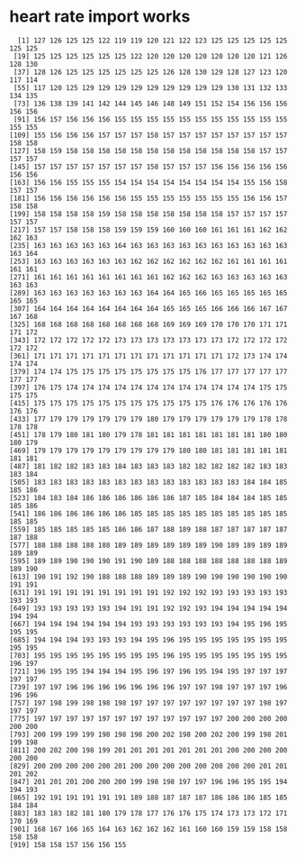 # heart rate import works

      [1] 127 126 125 125 122 119 119 120 121 122 123 125 125 125 125 125 125 125
     [19] 125 125 125 125 125 125 122 120 120 120 120 120 120 120 121 126 128 130
     [37] 128 126 125 125 125 125 125 125 126 128 130 129 128 127 123 120 117 114
     [55] 117 120 125 129 129 129 129 129 129 129 129 129 130 131 132 133 134 135
     [73] 136 138 139 141 142 144 145 146 148 149 151 152 154 156 156 156 156 156
     [91] 156 157 156 156 156 155 155 155 155 155 155 155 155 155 155 155 155 155
    [109] 155 156 156 156 157 157 157 158 157 157 157 157 157 157 157 157 158 158
    [127] 158 159 158 158 158 158 158 158 158 158 158 158 158 158 157 157 157 157
    [145] 157 157 157 157 157 157 157 158 157 157 157 156 156 156 156 156 156 156
    [163] 156 156 155 155 155 154 154 154 154 154 154 154 154 155 156 158 157 157
    [181] 156 156 156 156 156 156 155 155 155 155 155 155 155 156 156 157 158 158
    [199] 158 158 158 158 159 158 158 158 158 158 158 158 157 157 157 157 157 157
    [217] 157 157 158 158 158 159 159 159 160 160 160 161 161 161 162 162 162 163
    [235] 163 163 163 163 163 164 163 163 163 163 163 163 163 163 163 163 163 164
    [253] 163 163 163 163 163 163 162 162 162 162 162 162 161 161 161 161 161 161
    [271] 161 161 161 161 161 161 161 161 162 162 162 163 163 163 163 163 163 163
    [289] 163 163 163 163 163 163 163 164 164 165 166 165 165 165 165 165 165 165
    [307] 164 164 164 164 164 164 164 164 165 165 165 166 166 166 167 167 167 168
    [325] 168 168 168 168 168 168 168 168 169 169 169 170 170 170 171 171 171 172
    [343] 172 172 172 172 172 173 173 173 173 173 173 173 172 172 172 172 172 172
    [361] 171 171 171 171 171 171 171 171 171 171 171 171 172 173 174 174 174 174
    [379] 174 174 175 175 175 175 175 175 175 175 176 177 177 177 177 177 177 177
    [397] 176 175 174 174 174 174 174 174 174 174 174 174 174 174 175 175 175 175
    [415] 175 175 175 175 175 175 175 175 175 175 175 176 176 176 176 176 176 176
    [433] 177 179 179 179 179 179 179 180 179 179 179 179 179 179 178 178 178 178
    [451] 178 179 180 181 180 179 178 181 181 181 181 181 181 181 180 180 180 179
    [469] 179 179 179 179 179 179 179 179 179 180 180 181 181 181 181 181 181 181
    [487] 181 182 182 183 183 184 183 183 183 182 182 182 182 182 183 183 183 184
    [505] 183 183 183 183 183 183 183 183 183 183 183 183 183 184 184 185 185 186
    [523] 184 183 184 186 186 186 186 186 186 187 185 184 184 184 185 185 185 186
    [541] 186 186 186 186 186 186 185 185 185 185 185 185 185 185 185 185 185 185
    [559] 185 185 185 185 185 186 186 187 188 189 188 187 187 187 187 187 187 188
    [577] 188 188 188 188 188 189 189 189 189 189 189 190 189 189 189 189 189 189
    [595] 189 189 190 190 190 191 190 189 188 188 188 188 188 188 188 189 189 190
    [613] 190 191 192 190 188 188 188 189 189 189 190 190 190 190 190 190 191 191
    [631] 191 191 191 191 191 191 191 191 192 192 192 193 193 193 193 193 193 193
    [649] 193 193 193 193 193 194 191 191 192 192 193 194 194 194 194 194 194 194
    [667] 194 194 194 194 194 194 193 193 193 193 193 193 194 195 196 195 195 195
    [685] 194 194 194 193 193 193 194 195 196 195 195 195 195 195 195 195 195 195
    [703] 195 195 195 195 195 195 195 195 196 195 195 195 195 195 195 195 196 197
    [721] 196 195 195 194 194 194 195 196 197 196 195 194 195 197 197 197 197 197
    [739] 197 197 196 196 196 196 196 196 196 197 197 198 197 197 197 196 196 196
    [757] 197 198 199 198 198 198 197 197 197 197 197 197 197 197 198 197 197 197
    [775] 197 197 197 197 197 197 197 197 197 197 197 197 200 200 200 200 200 200
    [793] 200 199 199 199 198 198 198 200 202 198 200 202 200 199 198 201 199 198
    [811] 200 202 200 198 199 201 201 201 201 201 201 201 200 200 200 200 200 200
    [829] 200 200 200 200 200 201 200 200 200 200 200 200 200 200 201 201 201 202
    [847] 201 201 201 200 200 200 199 198 198 197 197 196 196 195 195 194 194 193
    [865] 192 191 191 191 191 191 189 188 187 187 187 186 186 186 185 185 184 184
    [883] 183 183 182 181 180 179 178 177 176 176 175 174 173 173 172 171 170 169
    [901] 168 167 166 165 164 163 162 162 162 161 160 160 159 159 158 158 158 158
    [919] 158 158 157 156 156 155

